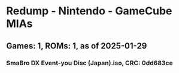 # Redump - Nintendo - GameCube MIAs
## Games: 1, ROMs: 1, as of 2025-01-29
### SmaBro DX Event-you Disc (Japan).iso, CRC: 0dd683ce

